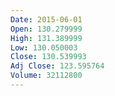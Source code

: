 ```yaml
---
Date: 2015-06-01
Open: 130.279999
High: 131.389999
Low: 130.050003
Close: 130.539993
Adj Close: 123.595764
Volume: 32112800
---
```

